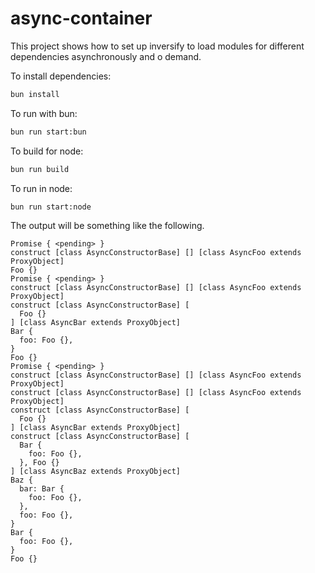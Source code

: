 # async-container

This project shows how to set up inversify to load modules for different dependencies asynchronously and o demand.

To install dependencies:

```bash
bun install
```

To run with bun:

```bash
bun run start:bun
```

To build for node:

```bash
bun run build
```

To run in node:

```bash
bun run start:node
```

The output will be something like the following.

```text
Promise { <pending> }
construct [class AsyncConstructorBase] [] [class AsyncFoo extends ProxyObject]
Foo {}
Promise { <pending> }
construct [class AsyncConstructorBase] [] [class AsyncFoo extends ProxyObject]
construct [class AsyncConstructorBase] [
  Foo {}
] [class AsyncBar extends ProxyObject]
Bar {
  foo: Foo {},
}
Foo {}
Promise { <pending> }
construct [class AsyncConstructorBase] [] [class AsyncFoo extends ProxyObject]
construct [class AsyncConstructorBase] [] [class AsyncFoo extends ProxyObject]
construct [class AsyncConstructorBase] [
  Foo {}
] [class AsyncBar extends ProxyObject]
construct [class AsyncConstructorBase] [
  Bar {
    foo: Foo {},
  }, Foo {}
] [class AsyncBaz extends ProxyObject]
Baz {
  bar: Bar {
    foo: Foo {},
  },
  foo: Foo {},
}
Bar {
  foo: Foo {},
}
Foo {}
```
